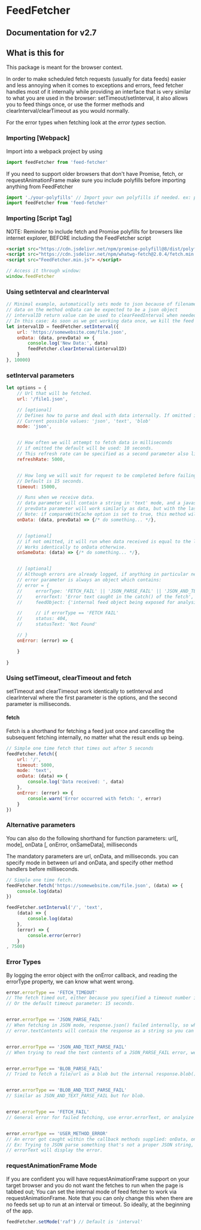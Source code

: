 # FeedFetcher
## Documentation for v2.7

## What is this for

This package is meant for the browser context.

In order to make scheduled fetch requests (usually for data feeds) easier and less annoying when it comes to exceptions and errors, feed fetcher handles most of it internally while providing an interface that is very similar to what you are used in the browser: setTimeout/setInterval, it also allows you to feed things once, or use the former methods and clearInterval/clearTimeout as you would normally.

For the error types when fetching look at the *error types* section. 

### Importing [Webpack]
Import into a webpack project by using
```javascript
import feedFetcher from 'feed-fetcher'
```

If you need to support older browsers that don't have Promise, fetch, or requestAnimationFrame make sure you include polyfills before importing anything from FeedFetcher 
```javascript
import './your-polyfills' // Import your own polyfills if needed. ex: promise-polyfill, whatwg-fetch
import feedFetcher from 'feed-fetcher'
```

### Importing [Script Tag]
NOTE: Reminder to include fetch and Promise polyfills for browsers like internet explorer, BEFORE including the FeedFetcher script

```html
<script src="https://cdn.jsdelivr.net/npm/promise-polyfill@8/dist/polyfill.min.js"></script>
<script src="https://cdn.jsdelivr.net/npm/whatwg-fetch@2.0.4/fetch.min.js"> </script>
<script src="FeedFetcher.min.js"> </script>
```

```javascript
// Access it through window:
window.feedFetcher
```

### Using setInterval and clearInterval

```javascript
// Minimal example, automatically sets mode to json because of filename.
// data on the method onData can be expected to be a json object
// intervalID return value can be used to clearFeedInterval when needed.
// In this case: As soon as we get working data once, we kill the feed fetcher.
let intervalID = feedFetcher.setInterval({
    url: 'https://somewebsite.com/file.json',
    onData: (data, prevData) => {
        console.log('New Data:', data)
        feedFetcher.clearInterval(intervalID)
    }
}, 10000)
```

### setInterval parameters
```javascript
let options = {
    // Url that will be fetched.
    url: '/file1.json', 

    // [optional]
    // Defines how to parse and deal with data internally. If omitted it will be set automatically to 'json' for json files, 'text' for txt files, and by default to 'text' for all other urls
    // Current possible values: 'json', 'text', 'blob'
    mode: 'json', 


    // How often we will attempt to fetch data in milliseconds
    // if omitted the default will be used: 10 seconds.
    // This refresh rate can be specified as a second parameter also like usual browser setInterval, setTimeout
    refreshRate: 5000,


    // How long we will wait for request to be completed before failing.
    // Default is 15 seconds.
    timeout: 15000,

    // Runs when we receive data.
    // data parameter will contain a string in 'text' mode, and a javascript object if mode is set to 'json'
    // prevData parameter will work similarly as data, but with the last cached data, on the first execution it will be null (no previous data)
    // Note: if compareWithCache option is set to true, this method will not execute on identical new data. 
    onData: (data, prevData) => {/* do something... */},


    // [optional]
    // if not omitted, it will run when data received is equal to the last data received that was cached.
    // Works identically to onData otherwise.
    onSameData: (data) => {/* do something... */},


    // [optional]
    // Although errors are already logged, if anything in particular needs to be done depending on the error type, this callback can be specified:
    // error parameter is always an object which contains:
    // error = {
    //     errorType: 'FETCH_FAIL' || 'JSON_PARSE_FAIL' || 'JSON_AND_TEXT_PARSE_FAIL', //... more error types, look below.
    //     errorText: 'Error text caught in the catch() of the fetch',
    //     feedObject: {'internal feed object being exposed for analysis. Do not modify it'},

    //     // if errorType == 'FETCH FAIL'
    //     status: 404,
    //     statusText: 'Not Found'

    // }
    onError: (error) => {

    }
    
}
```


### Using setTimeout, clearTimeout and fetch

setTimeout and clearTimeout work identically to setInterval and clearInterval where the first parameter is the options, and the second parameter is milliseconds.


#### fetch

Fetch is a shorthand for fetching a feed just once and cancelling the subsequent fetching internally, no matter what the result ends up being.

```javascript
// Simple one time fetch that times out after 5 seconds
feedFetcher.fetch({
    url: '/',
    timeout: 5000,
    mode: 'text',
    onData: (data) => {
        console.log('Data received: ', data)
    },
    onError: (error) => {
        console.warn('Error occurred with fetch: ', error)
    }
})
```


### Alternative parameters

You can also do the following shorthand for function parameters:
url[, mode], onData [, onError, onSameData], milliseconds 

The mandatory parameters are url, onData, and milliseconds.
you can specify mode in between url and onData, and specify other method handlers before milliseconds.

```javascript
// Simple one time fetch.
feedFetcher.fetch('https://somewebsite.com/file.json', (data) => {
    console.log(data)
})

feedFetcher.setInterval('/', 'text',
    (data) => {
        console.log(data)
    },
    (error) => {
        console.error(error)
    }
, 7500)

```


### Error Types
By logging the error object with the onError callback, and reading the errorType property, we can know what went wrong.

```javascript
error.errorType == 'FETCH_TIMEOUT'
// The fetch timed out, either because you specified a timeout number in specific: ex: 10000 (10 seconds)
// Or the default timeout parameter: 15 seconds.


error.errorType == 'JSON_PARSE_FAIL'
// When fetching in JSON mode, response.json() failed internally, so whatever you fetched could not parse properly.
// error.textContents will contain the response as a string so you can see what might be the problem.


error.errorType == 'JSON_AND_TEXT_PARSE_FAIL'
// When trying to read the text contents of a JSON_PARSE_FAIL error, we also cannot get the text contents. This is not likely.


error.errorType == 'BLOB_PARSE_FAIL'
// Tried to fetch a file/url as a blob but the internal response.blob() failed. Can get text contents of request via error.textContents


error.errorType == 'BLOB_AND_TEXT_PARSE_FAIL'
// Similar as JSON_AND_TEXT_PARSE_FAIL but for blob.


error.errorType == 'FETCH_FAIL'
// General error for failed fetching, use error.errorText, or analyize error.feedObject / error.statusText / error.status to see what went wrong


error.errorType == 'USER_METHOD_ERROR'
// An error got caught within the callback methods supplied: onData, onSameData (Warning: onError will not be caught here.)
// Ex: Trying to JSON parse something that's not a proper JSON string, whether related to the fetched data or not in this method, will be caught internally.
// errorText will display the error.
```


### requestAnimationFrame Mode
If you are confident you will have requestAnimationFrame support on your target browser and you do not want the fetches to run when the page is tabbed out;
You can set the internal mode of feed fetcher to work via requestAnimationFrame.
Note that you can only change this when there are no feeds set up to run at an interval or timeout. So ideally, at the beginning of the app.

```javascript
feedFetcher.setMode('raf') // Default is 'interval'
```







